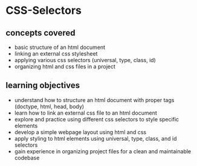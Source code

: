 # CSS-Selectors

## concepts covered

- basic structure of an html document
- linking an external css stylesheet
- applying various css selectors (universal, type, class, id)
- organizing html and css files in a project

## learning objectives

- understand how to structure an html document with proper tags (doctype, html, head, body)
- learn how to link an external css file to an html document
- explore and practice using different css selectors to style specific elements
- develop a simple webpage layout using html and css
- apply styling to html elements using universal, type, class, and id selectors
- gain experience in organizing project files for a clean and maintainable codebase
